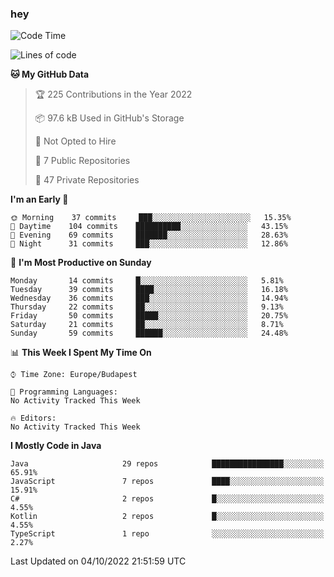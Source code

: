 ### hey

<!--START_SECTION:waka-->
![Code Time](http://img.shields.io/badge/Code%20Time-801%20hrs%2035%20mins-blue)

![Lines of code](https://img.shields.io/badge/From%20Hello%20World%20I%27ve%20Written-474%20Thousand%20lines%20of%20code-blue)

**🐱 My GitHub Data** 

> 🏆 225 Contributions in the Year 2022
 > 
> 📦 97.6 kB Used in GitHub's Storage 
 > 
> 🚫 Not Opted to Hire
 > 
> 📜 7 Public Repositories 
 > 
> 🔑 47 Private Repositories  
 > 
**I'm an Early 🐤** 

```text
🌞 Morning    37 commits     ███░░░░░░░░░░░░░░░░░░░░░░   15.35% 
🌆 Daytime    104 commits    ██████████░░░░░░░░░░░░░░░   43.15% 
🌃 Evening    69 commits     ███████░░░░░░░░░░░░░░░░░░   28.63% 
🌙 Night      31 commits     ███░░░░░░░░░░░░░░░░░░░░░░   12.86%

```
📅 **I'm Most Productive on Sunday** 

```text
Monday       14 commits     █░░░░░░░░░░░░░░░░░░░░░░░░   5.81% 
Tuesday      39 commits     ████░░░░░░░░░░░░░░░░░░░░░   16.18% 
Wednesday    36 commits     ███░░░░░░░░░░░░░░░░░░░░░░   14.94% 
Thursday     22 commits     ██░░░░░░░░░░░░░░░░░░░░░░░   9.13% 
Friday       50 commits     █████░░░░░░░░░░░░░░░░░░░░   20.75% 
Saturday     21 commits     ██░░░░░░░░░░░░░░░░░░░░░░░   8.71% 
Sunday       59 commits     ██████░░░░░░░░░░░░░░░░░░░   24.48%

```


📊 **This Week I Spent My Time On** 

```text
⌚︎ Time Zone: Europe/Budapest

💬 Programming Languages: 
No Activity Tracked This Week

🔥 Editors: 
No Activity Tracked This Week

```

**I Mostly Code in Java** 

```text
Java                     29 repos            ████████████████░░░░░░░░░   65.91% 
JavaScript               7 repos             ████░░░░░░░░░░░░░░░░░░░░░   15.91% 
C#                       2 repos             █░░░░░░░░░░░░░░░░░░░░░░░░   4.55% 
Kotlin                   2 repos             █░░░░░░░░░░░░░░░░░░░░░░░░   4.55% 
TypeScript               1 repo              ░░░░░░░░░░░░░░░░░░░░░░░░░   2.27%

```



 Last Updated on 04/10/2022 21:51:59 UTC
<!--END_SECTION:waka-->

